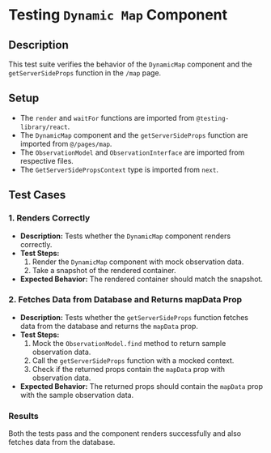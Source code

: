 # Testing `Dynamic Map` Component

## Description
This test suite verifies the behavior of the `DynamicMap` component and the `getServerSideProps` function in the `/map` page.

## Setup
- The `render` and `waitFor` functions are imported from `@testing-library/react`.
- The `DynamicMap` component and the `getServerSideProps` function are imported from `@/pages/map`.
- The `ObservationModel` and `ObservationInterface` are imported from respective files.
- The `GetServerSidePropsContext` type is imported from `next`.

## Test Cases

### 1. Renders Correctly
- **Description:** Tests whether the `DynamicMap` component renders correctly.
- **Test Steps:**
  1. Render the `DynamicMap` component with mock observation data.
  2. Take a snapshot of the rendered container.
- **Expected Behavior:** The rendered container should match the snapshot.

### 2. Fetches Data from Database and Returns mapData Prop
- **Description:** Tests whether the `getServerSideProps` function fetches data from the database and returns the `mapData` prop.
- **Test Steps:**
  1. Mock the `ObservationModel.find` method to return sample observation data.
  2. Call the `getServerSideProps` function with a mocked context.
  3. Check if the returned props contain the `mapData` prop with observation data.
- **Expected Behavior:** The returned props should contain the `mapData` prop with the sample observation data.

### Results

Both the tests pass and the component renders successfully and also fetches data from the database.